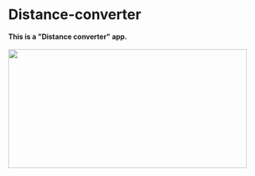 # Distance-converter
<b>This is a "Distance converter" app.</b>
<br><br>
<img src="https://github.com/shzehra93/Distance-converter/assets/126316477/2155ad6a-60a5-4c68-b173-fb4a561c81d6" width="480" height="240">
